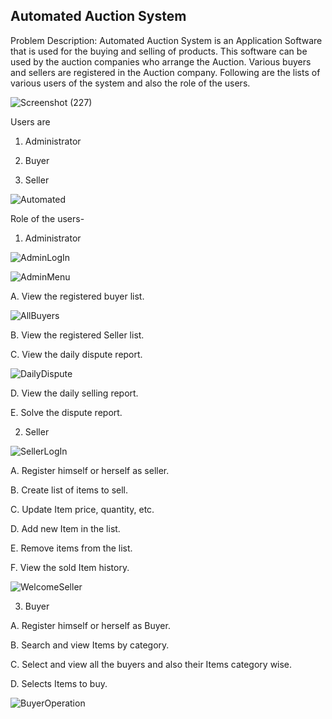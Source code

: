 


<h2>Automated Auction System </h2>


Problem Description:
Automated Auction System is an Application Software that is used for the buying and selling of products. This software can be used by the auction companies  who arrange the Auction. Various buyers and sellers are registered in the Auction company. Following are the lists of various users of the system and also the role of the users.


![Screenshot (227)](https://user-images.githubusercontent.com/112753764/221518881-abd2154a-d423-4c7c-8f9a-ff923169e35f.png)


Users are
1. Administrator

2. Buyer

3. Seller

![Automated](https://user-images.githubusercontent.com/112753764/221529866-f5668aa5-50a9-4b21-a0ea-a63e6e1fd1f8.png)

Role of the users-

1. Administrator

![AdminLogIn](https://user-images.githubusercontent.com/112753764/221529963-cb066055-5fcd-43ff-81d5-3239bce7e504.png)


![AdminMenu](https://user-images.githubusercontent.com/112753764/221530006-0ac1a6e4-8bd2-4be2-bd3e-b60f8a42b4df.png)


A. View the registered buyer list.

![AllBuyers](https://user-images.githubusercontent.com/112753764/221530078-a5f210a4-d7cc-4a44-91f7-5f4aa2abb862.png)

B. View the registered Seller list.

C. View the daily dispute report.


![DailyDispute](https://user-images.githubusercontent.com/112753764/221530133-39eb9ca3-6457-435c-9a1f-0dc603a05d53.png)

D. View the daily selling report.

E. Solve the dispute report.

2. Seller


![SellerLogIn](https://user-images.githubusercontent.com/112753764/221530215-a5cabdd8-f27e-40bc-b170-748758b2f388.png)


A. Register himself or herself as seller.

B. Create list of items to sell.

C. Update Item price, quantity, etc.

D. Add new Item in the list.

E. Remove items from the list.

F. View the sold Item history.


![WelcomeSeller](https://user-images.githubusercontent.com/112753764/221530255-a2b1aa30-debc-46f3-997f-de8da1b87689.png)


3. Buyer

A. Register himself or herself as Buyer.

B. Search and view Items by category.

C. Select and view all the buyers and also their Items category wise.

D. Selects Items to buy.

![BuyerOperation](https://user-images.githubusercontent.com/112753764/221530299-24d87ed9-460e-4afa-ab8d-99acf017b494.png)
